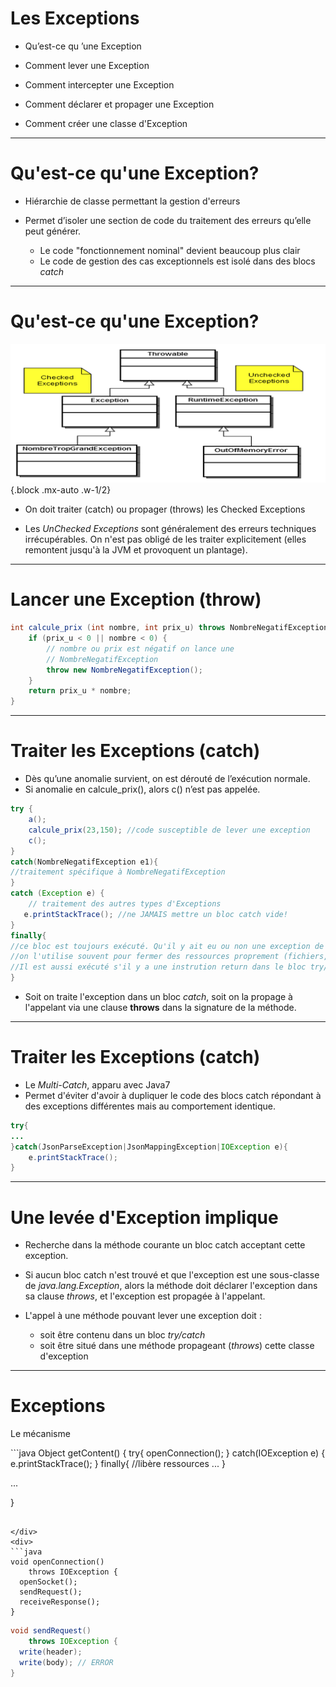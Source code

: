 
# Les Exceptions

- Qu’est-ce qu ’une Exception

- Comment lever une Exception

- Comment intercepter une Exception

- Comment déclarer et propager une Exception

- Comment créer une classe d'Exception

---

# Qu'est-ce qu'une Exception?

- Hiérarchie de classe permettant la gestion d'erreurs

- Permet  d’isoler une section de code du traitement des erreurs qu’elle peut générer.
  - Le code "fonctionnement nominal" devient beaucoup plus clair
  - Le code de gestion des cas exceptionnels est isolé dans des blocs _catch_

---

# Qu'est-ce qu'une Exception?


![Exceptions](/images/exceptions.png){.block .mx-auto .w-1/2}

- On doit traiter (catch) ou propager (throws) les Checked Exceptions

- Les _UnChecked Exceptions_ sont généralement des erreurs techniques irrécupérables. On n'est pas obligé de les traiter explicitement (elles remontent jusqu'à la JVM et provoquent un plantage).

---

# Lancer une Exception (throw)

```java
int calcule_prix (int nombre, int prix_u) throws NombreNegatifException {
    if (prix_u < 0 || nombre < 0) {
        // nombre ou prix est négatif on lance une	
        // NombreNegatifException
        throw new NombreNegatifException();
    }
    return prix_u * nombre;
}
```

----

# Traiter les Exceptions (catch)

- Dès qu’une anomalie survient, on est dérouté de l’exécution normale.
- Si anomalie en calcule_prix(), alors c() n’est pas appelée.

```java
try {
	a();
	calcule_prix(23,150); //code susceptible de lever une exception
	c();
}
catch(NombreNegatifException e1){
//traitement spécifique à NombreNegatifException
}
catch (Exception e) {
	// traitement des autres types d'Exceptions
   e.printStackTrace(); //ne JAMAIS mettre un bloc catch vide!
}
finally{
//ce bloc est toujours exécuté. Qu'il y ait eu ou non une exception de levée
//on l'utilise souvent pour fermer des ressources proprement (fichiers, connexions,…)
//Il est aussi exécuté s'il y a une instrution return dans le bloc try/catch.
}
```

- Soit on traite l'exception dans un bloc _catch_, soit on la propage à l'appelant via une clause **throws** dans la signature de la méthode.

---

# Traiter les Exceptions (catch)

- Le _Multi-Catch_, apparu avec Java7
- Permet d'éviter d'avoir à dupliquer le code des blocs catch répondant à des exceptions différentes mais au comportement identique.

```java
try{
...
}catch(JsonParseException|JsonMappingException|IOException e){
	e.printStackTrace();
}
```

---

# Une levée d'Exception implique

- Recherche dans la méthode courante un bloc catch acceptant cette exception.
- Si aucun bloc catch n'est trouvé et que l'exception est une sous-classe de _java.lang.Exception_, alors la méthode doit déclarer l'exception dans sa clause _throws_, et l'exception est propagée à l'appelant.

- L'appel à une méthode pouvant lever une exception doit :
  - soit être contenu dans un bloc _try/catch_
  - soit être situé dans une méthode propageant (_throws_) cette classe d'exception
    
---

# Exceptions
Le mécanisme

<!-- ![Exceptions](/images/exceptions_anim.png){.block .mx-auto } -->

<div class="grid grid-cols-[33%_33%_33%] gap-none">
<div>
```java
Object getContent()
{
  try{
    openConnection();
  }
  catch(IOException e) {
    e.printStackTrace();
  }
  finally{
    //libère ressources
    ...
  }
  
  ...
  
}
```

</div>
<div>
```java
void openConnection() 
    throws IOException {
  openSocket();
  sendRequest();
  receiveResponse();
}

```

</div>
<div>

```java
void sendRequest() 
    throws IOException {
  write(header);
  write(body); // ERROR
}

```

</div>
</div>
